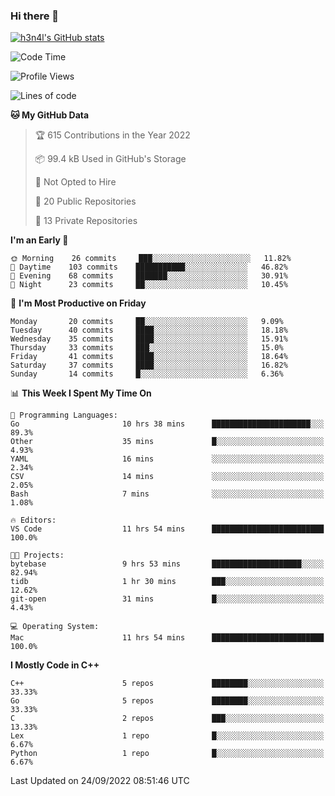 ### Hi there 👋

[![h3n4l's GitHub stats](https://github-readme-stats.vercel.app/api?username=h3n4l&count_private=true&show_icons=true&theme=radical)](https://github.com/h3n4l/github-readme-stats)

<!--START_SECTION:waka-->
![Code Time](http://img.shields.io/badge/Code%20Time-689%20hrs%206%20mins-blue)

![Profile Views](http://img.shields.io/badge/Profile%20Views-5-blue)

![Lines of code](https://img.shields.io/badge/From%20Hello%20World%20I%27ve%20Written-43%20Thousand%20lines%20of%20code-blue)

**🐱 My GitHub Data** 

> 🏆 615 Contributions in the Year 2022
 > 
> 📦 99.4 kB Used in GitHub's Storage 
 > 
> 🚫 Not Opted to Hire
 > 
> 📜 20 Public Repositories 
 > 
> 🔑 13 Private Repositories  
 > 
**I'm an Early 🐤** 

```text
🌞 Morning    26 commits     ███░░░░░░░░░░░░░░░░░░░░░░   11.82% 
🌆 Daytime    103 commits    ███████████░░░░░░░░░░░░░░   46.82% 
🌃 Evening    68 commits     ███████░░░░░░░░░░░░░░░░░░   30.91% 
🌙 Night      23 commits     ██░░░░░░░░░░░░░░░░░░░░░░░   10.45%

```
📅 **I'm Most Productive on Friday** 

```text
Monday       20 commits     ██░░░░░░░░░░░░░░░░░░░░░░░   9.09% 
Tuesday      40 commits     ████░░░░░░░░░░░░░░░░░░░░░   18.18% 
Wednesday    35 commits     ████░░░░░░░░░░░░░░░░░░░░░   15.91% 
Thursday     33 commits     ███░░░░░░░░░░░░░░░░░░░░░░   15.0% 
Friday       41 commits     ████░░░░░░░░░░░░░░░░░░░░░   18.64% 
Saturday     37 commits     ████░░░░░░░░░░░░░░░░░░░░░   16.82% 
Sunday       14 commits     █░░░░░░░░░░░░░░░░░░░░░░░░   6.36%

```


📊 **This Week I Spent My Time On** 

```text
💬 Programming Languages: 
Go                       10 hrs 38 mins      ██████████████████████░░░   89.3% 
Other                    35 mins             █░░░░░░░░░░░░░░░░░░░░░░░░   4.93% 
YAML                     16 mins             ░░░░░░░░░░░░░░░░░░░░░░░░░   2.34% 
CSV                      14 mins             ░░░░░░░░░░░░░░░░░░░░░░░░░   2.05% 
Bash                     7 mins              ░░░░░░░░░░░░░░░░░░░░░░░░░   1.08%

🔥 Editors: 
VS Code                  11 hrs 54 mins      █████████████████████████   100.0%

🐱‍💻 Projects: 
bytebase                 9 hrs 53 mins       ████████████████████░░░░░   82.94% 
tidb                     1 hr 30 mins        ███░░░░░░░░░░░░░░░░░░░░░░   12.62% 
git-open                 31 mins             █░░░░░░░░░░░░░░░░░░░░░░░░   4.43%

💻 Operating System: 
Mac                      11 hrs 54 mins      █████████████████████████   100.0%

```

**I Mostly Code in C++** 

```text
C++                      5 repos             ████████░░░░░░░░░░░░░░░░░   33.33% 
Go                       5 repos             ████████░░░░░░░░░░░░░░░░░   33.33% 
C                        2 repos             ███░░░░░░░░░░░░░░░░░░░░░░   13.33% 
Lex                      1 repo              █░░░░░░░░░░░░░░░░░░░░░░░░   6.67% 
Python                   1 repo              █░░░░░░░░░░░░░░░░░░░░░░░░   6.67%

```



 Last Updated on 24/09/2022 08:51:46 UTC
<!--END_SECTION:waka-->

